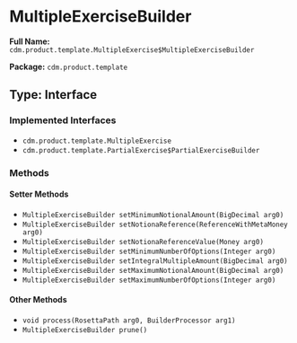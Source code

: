 # MultipleExerciseBuilder

**Full Name:** `cdm.product.template.MultipleExercise$MultipleExerciseBuilder`

**Package:** `cdm.product.template`

## Type: Interface

### Implemented Interfaces

- `cdm.product.template.MultipleExercise`
- `cdm.product.template.PartialExercise$PartialExerciseBuilder`

### Methods

#### Setter Methods

- `MultipleExerciseBuilder setMinimumNotionalAmount(BigDecimal arg0)`
- `MultipleExerciseBuilder setNotionaReference(ReferenceWithMetaMoney arg0)`
- `MultipleExerciseBuilder setNotionaReferenceValue(Money arg0)`
- `MultipleExerciseBuilder setMinimumNumberOfOptions(Integer arg0)`
- `MultipleExerciseBuilder setIntegralMultipleAmount(BigDecimal arg0)`
- `MultipleExerciseBuilder setMaximumNotionalAmount(BigDecimal arg0)`
- `MultipleExerciseBuilder setMaximumNumberOfOptions(Integer arg0)`

#### Other Methods

- `void process(RosettaPath arg0, BuilderProcessor arg1)`
- `MultipleExerciseBuilder prune()`

